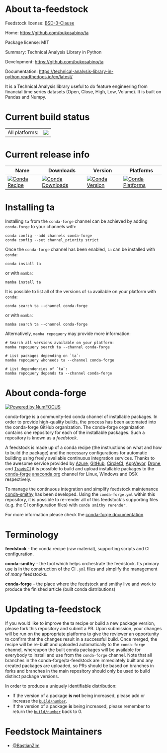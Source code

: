 About ta-feedstock
==================

Feedstock license: [BSD-3-Clause](https://github.com/conda-forge/ta-feedstock/blob/main/LICENSE.txt)

Home: https://github.com/bukosabino/ta

Package license: MIT

Summary: Technical Analysis Library in Python

Development: https://github.com/bukosabino/ta

Documentation: https://technical-analysis-library-in-python.readthedocs.io/en/latest/

It is a Technical Analysis library useful to do feature engineering from
financial time series datasets (Open, Close, High, Low, Volume). It is built on Pandas and Numpy.


Current build status
====================


<table><tr><td>All platforms:</td>
    <td>
      <a href="https://dev.azure.com/conda-forge/feedstock-builds/_build/latest?definitionId=11825&branchName=main">
        <img src="https://dev.azure.com/conda-forge/feedstock-builds/_apis/build/status/ta-feedstock?branchName=main">
      </a>
    </td>
  </tr>
</table>

Current release info
====================

| Name | Downloads | Version | Platforms |
| --- | --- | --- | --- |
| [![Conda Recipe](https://img.shields.io/badge/recipe-ta-green.svg)](https://anaconda.org/conda-forge/ta) | [![Conda Downloads](https://img.shields.io/conda/dn/conda-forge/ta.svg)](https://anaconda.org/conda-forge/ta) | [![Conda Version](https://img.shields.io/conda/vn/conda-forge/ta.svg)](https://anaconda.org/conda-forge/ta) | [![Conda Platforms](https://img.shields.io/conda/pn/conda-forge/ta.svg)](https://anaconda.org/conda-forge/ta) |

Installing ta
=============

Installing `ta` from the `conda-forge` channel can be achieved by adding `conda-forge` to your channels with:

```
conda config --add channels conda-forge
conda config --set channel_priority strict
```

Once the `conda-forge` channel has been enabled, `ta` can be installed with `conda`:

```
conda install ta
```

or with `mamba`:

```
mamba install ta
```

It is possible to list all of the versions of `ta` available on your platform with `conda`:

```
conda search ta --channel conda-forge
```

or with `mamba`:

```
mamba search ta --channel conda-forge
```

Alternatively, `mamba repoquery` may provide more information:

```
# Search all versions available on your platform:
mamba repoquery search ta --channel conda-forge

# List packages depending on `ta`:
mamba repoquery whoneeds ta --channel conda-forge

# List dependencies of `ta`:
mamba repoquery depends ta --channel conda-forge
```


About conda-forge
=================

[![Powered by
NumFOCUS](https://img.shields.io/badge/powered%20by-NumFOCUS-orange.svg?style=flat&colorA=E1523D&colorB=007D8A)](https://numfocus.org)

conda-forge is a community-led conda channel of installable packages.
In order to provide high-quality builds, the process has been automated into the
conda-forge GitHub organization. The conda-forge organization contains one repository
for each of the installable packages. Such a repository is known as a *feedstock*.

A feedstock is made up of a conda recipe (the instructions on what and how to build
the package) and the necessary configurations for automatic building using freely
available continuous integration services. Thanks to the awesome service provided by
[Azure](https://azure.microsoft.com/en-us/services/devops/), [GitHub](https://github.com/),
[CircleCI](https://circleci.com/), [AppVeyor](https://www.appveyor.com/),
[Drone](https://cloud.drone.io/welcome), and [TravisCI](https://travis-ci.com/)
it is possible to build and upload installable packages to the
[conda-forge](https://anaconda.org/conda-forge) [anaconda.org](https://anaconda.org/)
channel for Linux, Windows and OSX respectively.

To manage the continuous integration and simplify feedstock maintenance
[conda-smithy](https://github.com/conda-forge/conda-smithy) has been developed.
Using the ``conda-forge.yml`` within this repository, it is possible to re-render all of
this feedstock's supporting files (e.g. the CI configuration files) with ``conda smithy rerender``.

For more information please check the [conda-forge documentation](https://conda-forge.org/docs/).

Terminology
===========

**feedstock** - the conda recipe (raw material), supporting scripts and CI configuration.

**conda-smithy** - the tool which helps orchestrate the feedstock.
                   Its primary use is in the construction of the CI ``.yml`` files
                   and simplify the management of *many* feedstocks.

**conda-forge** - the place where the feedstock and smithy live and work to
                  produce the finished article (built conda distributions)


Updating ta-feedstock
=====================

If you would like to improve the ta recipe or build a new
package version, please fork this repository and submit a PR. Upon submission,
your changes will be run on the appropriate platforms to give the reviewer an
opportunity to confirm that the changes result in a successful build. Once
merged, the recipe will be re-built and uploaded automatically to the
`conda-forge` channel, whereupon the built conda packages will be available for
everybody to install and use from the `conda-forge` channel.
Note that all branches in the conda-forge/ta-feedstock are
immediately built and any created packages are uploaded, so PRs should be based
on branches in forks and branches in the main repository should only be used to
build distinct package versions.

In order to produce a uniquely identifiable distribution:
 * If the version of a package **is not** being increased, please add or increase
   the [``build/number``](https://docs.conda.io/projects/conda-build/en/latest/resources/define-metadata.html#build-number-and-string).
 * If the version of a package **is** being increased, please remember to return
   the [``build/number``](https://docs.conda.io/projects/conda-build/en/latest/resources/define-metadata.html#build-number-and-string)
   back to 0.

Feedstock Maintainers
=====================

* [@BastianZim](https://github.com/BastianZim/)

